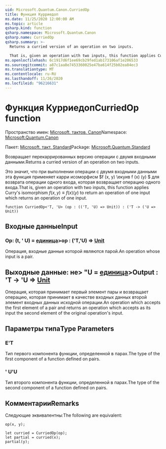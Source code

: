 ```yaml
---
uid: Microsoft.Quantum.Canon.CurriedOp
title: Функция Курриедоп
ms.date: 11/25/2020 12:00:00 AM
ms.topic: article
qsharp.kind: function
qsharp.namespace: Microsoft.Quantum.Canon
qsharp.name: CurriedOp
qsharp.summary: >-
  Returns a curried version of an operation on two inputs.

  That is, given an operation with two inputs, this function applies Curry's isomorphism $f(x, y) \equiv f(x)(y)$ to return an operation of one input which returns an operation of one input.
ms.openlocfilehash: 6c1917d6f1ee69cb29fed1ab173106af1e206533
ms.sourcegitcommit: a87c1aa8e7453360025e47ba614f25b02ea84ec3
ms.translationtype: MT
ms.contentlocale: ru-RU
ms.lasthandoff: 11/26/2020
ms.locfileid: "96216631"
---
```

# <a name="curriedop-function"></a><span data-ttu-id="4426d-102">Функция Курриедоп</span><span class="sxs-lookup"><span data-stu-id="4426d-102">CurriedOp function</span></span>

<span data-ttu-id="4426d-103">Пространство имен: [Microsoft. тактов. Canon](xref:Microsoft.Quantum.Canon)</span><span class="sxs-lookup"><span data-stu-id="4426d-103">Namespace: [Microsoft.Quantum.Canon](xref:Microsoft.Quantum.Canon)</span></span>

<span data-ttu-id="4426d-104">Пакет: [Microsoft. такт. Standard](https://nuget.org/packages/Microsoft.Quantum.Standard)</span><span class="sxs-lookup"><span data-stu-id="4426d-104">Package: [Microsoft.Quantum.Standard](https://nuget.org/packages/Microsoft.Quantum.Standard)</span></span>


<span data-ttu-id="4426d-105">Возвращает перекаррированных версию операции с двумя входными данными.</span><span class="sxs-lookup"><span data-stu-id="4426d-105">Returns a curried version of an operation on two inputs.</span></span>

<span data-ttu-id="4426d-106">Это значит, что при выполнении операции с двумя входными данными эта функция применяет карри исоморфисм $f (x, y) \екуив f (x) (y) $ для возврата операции одного входа, которая возвращает операцию одного входа.</span><span class="sxs-lookup"><span data-stu-id="4426d-106">That is, given an operation with two inputs, this function applies Curry's isomorphism $f(x, y) \equiv f(x)(y)$ to return an operation of one input which returns an operation of one input.</span></span>

```qsharp
function CurriedOp<'T, 'U> (op : (('T, 'U) => Unit)) : ('T -> ('U => Unit))
```


## <a name="input"></a><span data-ttu-id="4426d-107">Входные данные</span><span class="sxs-lookup"><span data-stu-id="4426d-107">Input</span></span>

### <a name="op--tu--unit"></a><span data-ttu-id="4426d-108">Op: (t, ' U) = [единица](xref:microsoft.quantum.lang-ref.unit)></span><span class="sxs-lookup"><span data-stu-id="4426d-108">op : ('T,'U) => [Unit](xref:microsoft.quantum.lang-ref.unit)</span></span> 

<span data-ttu-id="4426d-109">Операция, входные данные которой являются парой.</span><span class="sxs-lookup"><span data-stu-id="4426d-109">An operation whose input is a pair.</span></span>



## <a name="output--t---u--unit"></a><span data-ttu-id="4426d-110">Выходные данные: не> "U = [единица](xref:microsoft.quantum.lang-ref.unit)></span><span class="sxs-lookup"><span data-stu-id="4426d-110">Output : 'T -> 'U => [Unit](xref:microsoft.quantum.lang-ref.unit)</span></span> 

<span data-ttu-id="4426d-111">Операция, которая принимает первый элемент пары и возвращает операцию, которая принимает в качестве входных данных второй элемент входных данных исходной операции.</span><span class="sxs-lookup"><span data-stu-id="4426d-111">An operation which accepts the first element of a pair and returns an operation which accepts as its input the second element of the original operation's input.</span></span>

## <a name="type-parameters"></a><span data-ttu-id="4426d-112">Параметры типа</span><span class="sxs-lookup"><span data-stu-id="4426d-112">Type Parameters</span></span>

### <a name="t"></a><span data-ttu-id="4426d-113">Е</span><span class="sxs-lookup"><span data-stu-id="4426d-113">'T</span></span>

<span data-ttu-id="4426d-114">Тип первого компонента функции, определенной в парах.</span><span class="sxs-lookup"><span data-stu-id="4426d-114">The type of the first component of a function defined on pairs.</span></span>
### <a name="u"></a><span data-ttu-id="4426d-115">' U</span><span class="sxs-lookup"><span data-stu-id="4426d-115">'U</span></span>

<span data-ttu-id="4426d-116">Тип второго компонента функции, определенной в парах.</span><span class="sxs-lookup"><span data-stu-id="4426d-116">The type of the second component of a function defined on pairs.</span></span>

## <a name="remarks"></a><span data-ttu-id="4426d-117">Комментарии</span><span class="sxs-lookup"><span data-stu-id="4426d-117">Remarks</span></span>

<span data-ttu-id="4426d-118">Следующие эквивалентны:</span><span class="sxs-lookup"><span data-stu-id="4426d-118">The following are equivalent:</span></span>

```qsharp
op(x, y);

let curried = CurriedOp(op);
let partial = curried(x);
partial(y);
```